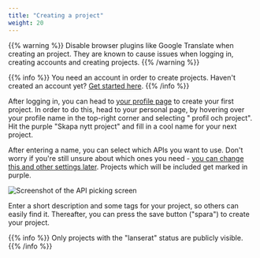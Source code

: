 ```yaml
---
title: "Creating a project"
weight: 20
---
```

{{% warning %}}  Disable browser plugins like Google Translate when creating an project. They are known to
cause issues when logging in, creating accounts and creating projects.  {{% /warning %}}

{{% info %}}  You need an account in order to create projects. Haven't created an account
yet? [Get started here](creating-an-account.md).  {{% /info %}}

After logging in, you can head to [your profile page](https://www.trafiklab.se/user) to create your first project. In
order to do this, head to your personal page, by hovering over your profile name in the top-right corner and selecting "
profil och project". Hit the purple "Skapa nytt project" and fill in a cool name for your next project.

After entering a name, you can select which APIs you want to use. Don't worry if you're still unsure about which ones
you need - [you can change this and other settings later](). Projects which will be included get marked in purple.

![Screenshot of the API picking screen](/media/2020/05/project-pick-apis.png)

Enter a short description and some tags for your project, so others can easily find it. Thereafter, you can press the
save button ("spara") to create your project.

{{% info %}}  Only projects with the "lanserat" status are publicly visible.  {{% /info %}}
